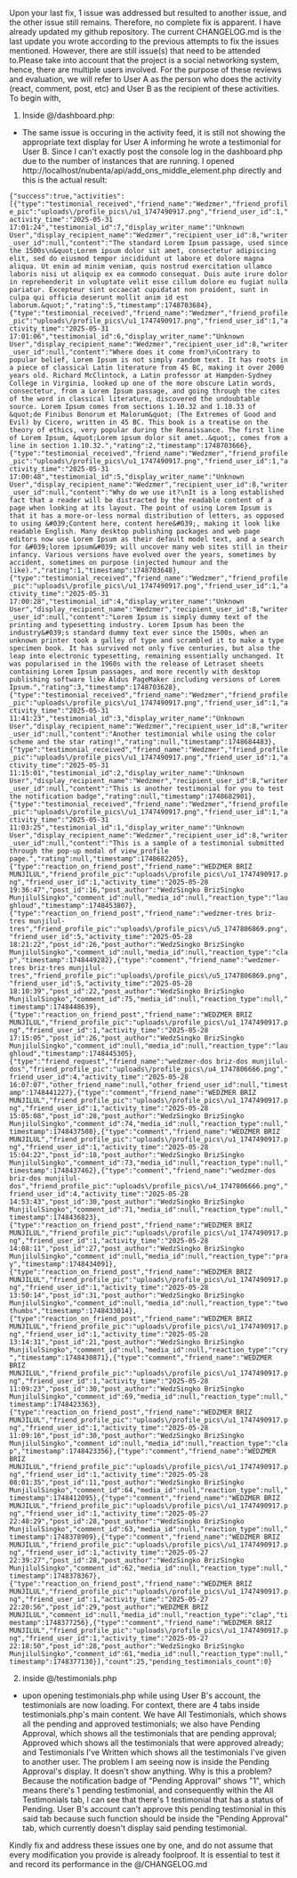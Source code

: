 Upon your last fix, 1 issue was addressed but resulted to another issue, and the other issue still remains. Therefore, no complete fix is apparent. I have already updated my github repository. The current CHANGELOG.md is the last update you wrote according to the previous attempts to fix the issues mentioned. However, there are still issue(s) that need to be attended to.Please take into account that the project is a social networking system, hence, there are multiple users involved. For the purpose of these reviews and evaluation, we will refer to User A as the person who does the activity (react, comment, post, etc) and User B as the recipient of these activities. To begin with, 

1. Inside @/dashboard.php:

* The same issue is occuring in the activity feed, it is still not showing the appropriate text display for User A informing he wrote a testimonial for User B. Since I can't exactly post the console log in the dashboard.php due to the number of instances that are running. I opened http://localhost/nubenta/api/add_ons_middle_element.php directly and this is the actual result:

`{"success":true,"activities":[{"type":"testimonial_received","friend_name":"Wedzmer","friend_profile_pic":"uploads\/profile_pics\/u1_1747490917.png","friend_user_id":1,"activity_time":"2025-05-31 17:01:24","testimonial_id":7,"display_writer_name":"Unknown User","display_recipient_name":"Wedzmer","recipient_user_id":8,"writer_user_id":null,"content":"The standard Lorem Ipsum passage, used since the 1500s\n&quot;Lorem ipsum dolor sit amet, consectetur adipiscing elit, sed do eiusmod tempor incididunt ut labore et dolore magna aliqua. Ut enim ad minim veniam, quis nostrud exercitation ullamco laboris nisi ut aliquip ex ea commodo consequat. Duis aute irure dolor in reprehenderit in voluptate velit esse cillum dolore eu fugiat nulla pariatur. Excepteur sint occaecat cupidatat non proident, sunt in culpa qui officia deserunt mollit anim id est laborum.&quot;","rating":5,"timestamp":1748703684},{"type":"testimonial_received","friend_name":"Wedzmer","friend_profile_pic":"uploads\/profile_pics\/u1_1747490917.png","friend_user_id":1,"activity_time":"2025-05-31 17:01:06","testimonial_id":6,"display_writer_name":"Unknown User","display_recipient_name":"Wedzmer","recipient_user_id":8,"writer_user_id":null,"content":"Where does it come from?\nContrary to popular belief, Lorem Ipsum is not simply random text. It has roots in a piece of classical Latin literature from 45 BC, making it over 2000 years old. Richard McClintock, a Latin professor at Hampden-Sydney College in Virginia, looked up one of the more obscure Latin words, consectetur, from a Lorem Ipsum passage, and going through the cites of the word in classical literature, discovered the undoubtable source. Lorem Ipsum comes from sections 1.10.32 and 1.10.33 of &quot;de Finibus Bonorum et Malorum&quot; (The Extremes of Good and Evil) by Cicero, written in 45 BC. This book is a treatise on the theory of ethics, very popular during the Renaissance. The first line of Lorem Ipsum, &quot;Lorem ipsum dolor sit amet..&quot;, comes from a line in section 1.10.32.","rating":2,"timestamp":1748703666},{"type":"testimonial_received","friend_name":"Wedzmer","friend_profile_pic":"uploads\/profile_pics\/u1_1747490917.png","friend_user_id":1,"activity_time":"2025-05-31 17:00:48","testimonial_id":5,"display_writer_name":"Unknown User","display_recipient_name":"Wedzmer","recipient_user_id":8,"writer_user_id":null,"content":"Why do we use it?\nIt is a long established fact that a reader will be distracted by the readable content of a page when looking at its layout. The point of using Lorem Ipsum is that it has a more-or-less normal distribution of letters, as opposed to using &#039;Content here, content here&#039;, making it look like readable English. Many desktop publishing packages and web page editors now use Lorem Ipsum as their default model text, and a search for &#039;lorem ipsum&#039; will uncover many web sites still in their infancy. Various versions have evolved over the years, sometimes by accident, sometimes on purpose (injected humour and the like).","rating":1,"timestamp":1748703648},{"type":"testimonial_received","friend_name":"Wedzmer","friend_profile_pic":"uploads\/profile_pics\/u1_1747490917.png","friend_user_id":1,"activity_time":"2025-05-31 17:00:28","testimonial_id":4,"display_writer_name":"Unknown User","display_recipient_name":"Wedzmer","recipient_user_id":8,"writer_user_id":null,"content":"Lorem Ipsum is simply dummy text of the printing and typesetting industry. Lorem Ipsum has been the industry&#039;s standard dummy text ever since the 1500s, when an unknown printer took a galley of type and scrambled it to make a type specimen book. It has survived not only five centuries, but also the leap into electronic typesetting, remaining essentially unchanged. It was popularised in the 1960s with the release of Letraset sheets containing Lorem Ipsum passages, and more recently with desktop publishing software like Aldus PageMaker including versions of Lorem Ipsum.","rating":3,"timestamp":1748703628},{"type":"testimonial_received","friend_name":"Wedzmer","friend_profile_pic":"uploads\/profile_pics\/u1_1747490917.png","friend_user_id":1,"activity_time":"2025-05-31 11:41:23","testimonial_id":3,"display_writer_name":"Unknown User","display_recipient_name":"Wedzmer","recipient_user_id":8,"writer_user_id":null,"content":"Another testimonial while using the color scheme and the star rating!","rating":null,"timestamp":1748684483},{"type":"testimonial_received","friend_name":"Wedzmer","friend_profile_pic":"uploads\/profile_pics\/u1_1747490917.png","friend_user_id":1,"activity_time":"2025-05-31 11:15:01","testimonial_id":2,"display_writer_name":"Unknown User","display_recipient_name":"Wedzmer","recipient_user_id":8,"writer_user_id":null,"content":"This is another testimonial for you to test the notification badge","rating":null,"timestamp":1748682901},{"type":"testimonial_received","friend_name":"Wedzmer","friend_profile_pic":"uploads\/profile_pics\/u1_1747490917.png","friend_user_id":1,"activity_time":"2025-05-31 11:03:25","testimonial_id":1,"display_writer_name":"Unknown User","display_recipient_name":"Wedzmer","recipient_user_id":8,"writer_user_id":null,"content":"This is a sample of a testimonial submitted through the pop-up modal of view_profile page.","rating":null,"timestamp":1748682205},{"type":"reaction_on_friend_post","friend_name":"WEDZMER BRIZ MUNJILUL","friend_profile_pic":"uploads\/profile_pics\/u1_1747490917.png","friend_user_id":1,"activity_time":"2025-05-28 19:36:47","post_id":16,"post_author":"WedzSingko BrizSingko MunjilulSingko","comment_id":null,"media_id":null,"reaction_type":"laughloud","timestamp":1748453807},{"type":"reaction_on_friend_post","friend_name":"wedzmer-tres briz-tres munjilul-tres","friend_profile_pic":"uploads\/profile_pics\/u5_1747806869.png","friend_user_id":5,"activity_time":"2025-05-28 18:21:22","post_id":26,"post_author":"WedzSingko BrizSingko MunjilulSingko","comment_id":null,"media_id":null,"reaction_type":"clap","timestamp":1748449282},{"type":"comment","friend_name":"wedzmer-tres briz-tres munjilul-tres","friend_profile_pic":"uploads\/profile_pics\/u5_1747806869.png","friend_user_id":5,"activity_time":"2025-05-28 18:10:39","post_id":22,"post_author":"WedzSingko BrizSingko MunjilulSingko","comment_id":75,"media_id":null,"reaction_type":null,"timestamp":1748448639},{"type":"reaction_on_friend_post","friend_name":"WEDZMER BRIZ MUNJILUL","friend_profile_pic":"uploads\/profile_pics\/u1_1747490917.png","friend_user_id":1,"activity_time":"2025-05-28 17:15:05","post_id":26,"post_author":"WedzSingko BrizSingko MunjilulSingko","comment_id":null,"media_id":null,"reaction_type":"laughloud","timestamp":1748445305},{"type":"friend_request","friend_name":"wedzmer-dos briz-dos munjilul-dos","friend_profile_pic":"uploads\/profile_pics\/u4_1747806666.png","friend_user_id":4,"activity_time":"2025-05-28 16:07:07","other_friend_name":null,"other_friend_user_id":null,"timestamp":1748441227},{"type":"comment","friend_name":"WEDZMER BRIZ MUNJILUL","friend_profile_pic":"uploads\/profile_pics\/u1_1747490917.png","friend_user_id":1,"activity_time":"2025-05-28 15:05:08","post_id":28,"post_author":"WedzSingko BrizSingko MunjilulSingko","comment_id":74,"media_id":null,"reaction_type":null,"timestamp":1748437508},{"type":"comment","friend_name":"WEDZMER BRIZ MUNJILUL","friend_profile_pic":"uploads\/profile_pics\/u1_1747490917.png","friend_user_id":1,"activity_time":"2025-05-28 15:04:22","post_id":18,"post_author":"WedzSingko BrizSingko MunjilulSingko","comment_id":73,"media_id":null,"reaction_type":null,"timestamp":1748437462},{"type":"comment","friend_name":"wedzmer-dos briz-dos munjilul-dos","friend_profile_pic":"uploads\/profile_pics\/u4_1747806666.png","friend_user_id":4,"activity_time":"2025-05-28 14:53:43","post_id":30,"post_author":"WedzSingko BrizSingko MunjilulSingko","comment_id":71,"media_id":null,"reaction_type":null,"timestamp":1748436823},{"type":"reaction_on_friend_post","friend_name":"WEDZMER BRIZ MUNJILUL","friend_profile_pic":"uploads\/profile_pics\/u1_1747490917.png","friend_user_id":1,"activity_time":"2025-05-28 14:08:11","post_id":27,"post_author":"WedzSingko BrizSingko MunjilulSingko","comment_id":null,"media_id":null,"reaction_type":"pray","timestamp":1748434091},{"type":"reaction_on_friend_post","friend_name":"WEDZMER BRIZ MUNJILUL","friend_profile_pic":"uploads\/profile_pics\/u1_1747490917.png","friend_user_id":1,"activity_time":"2025-05-28 13:50:14","post_id":31,"post_author":"WedzSingko BrizSingko MunjilulSingko","comment_id":null,"media_id":null,"reaction_type":"twothumbs","timestamp":1748433014},{"type":"reaction_on_friend_post","friend_name":"WEDZMER BRIZ MUNJILUL","friend_profile_pic":"uploads\/profile_pics\/u1_1747490917.png","friend_user_id":1,"activity_time":"2025-05-28 13:14:31","post_id":21,"post_author":"WedzSingko BrizSingko MunjilulSingko","comment_id":null,"media_id":null,"reaction_type":"cry","timestamp":1748430871},{"type":"comment","friend_name":"WEDZMER BRIZ MUNJILUL","friend_profile_pic":"uploads\/profile_pics\/u1_1747490917.png","friend_user_id":1,"activity_time":"2025-05-28 11:09:23","post_id":30,"post_author":"WedzSingko BrizSingko MunjilulSingko","comment_id":69,"media_id":null,"reaction_type":null,"timestamp":1748423363},{"type":"reaction_on_friend_post","friend_name":"WEDZMER BRIZ MUNJILUL","friend_profile_pic":"uploads\/profile_pics\/u1_1747490917.png","friend_user_id":1,"activity_time":"2025-05-28 11:09:16","post_id":30,"post_author":"WedzSingko BrizSingko MunjilulSingko","comment_id":null,"media_id":null,"reaction_type":"clap","timestamp":1748423356},{"type":"comment","friend_name":"WEDZMER BRIZ MUNJILUL","friend_profile_pic":"uploads\/profile_pics\/u1_1747490917.png","friend_user_id":1,"activity_time":"2025-05-28 08:01:35","post_id":11,"post_author":"WedzSingko BrizSingko MunjilulSingko","comment_id":64,"media_id":null,"reaction_type":null,"timestamp":1748412095},{"type":"comment","friend_name":"WEDZMER BRIZ MUNJILUL","friend_profile_pic":"uploads\/profile_pics\/u1_1747490917.png","friend_user_id":1,"activity_time":"2025-05-27 22:48:29","post_id":28,"post_author":"WedzSingko BrizSingko MunjilulSingko","comment_id":63,"media_id":null,"reaction_type":null,"timestamp":1748378909},{"type":"comment","friend_name":"WEDZMER BRIZ MUNJILUL","friend_profile_pic":"uploads\/profile_pics\/u1_1747490917.png","friend_user_id":1,"activity_time":"2025-05-27 22:39:27","post_id":28,"post_author":"WedzSingko BrizSingko MunjilulSingko","comment_id":62,"media_id":null,"reaction_type":null,"timestamp":1748378367},{"type":"reaction_on_friend_post","friend_name":"WEDZMER BRIZ MUNJILUL","friend_profile_pic":"uploads\/profile_pics\/u1_1747490917.png","friend_user_id":1,"activity_time":"2025-05-27 22:20:56","post_id":29,"post_author":"WEDZMER BRIZ MUNJILUL","comment_id":null,"media_id":null,"reaction_type":"clap","timestamp":1748377256},{"type":"comment","friend_name":"WEDZMER BRIZ MUNJILUL","friend_profile_pic":"uploads\/profile_pics\/u1_1747490917.png","friend_user_id":1,"activity_time":"2025-05-27 22:18:50","post_id":28,"post_author":"WedzSingko BrizSingko MunjilulSingko","comment_id":61,"media_id":null,"reaction_type":null,"timestamp":1748377130}],"count":25,"pending_testimonials_count":0}`

2. inside @/testimonials.php 

* upon opening testimonials.php while using User B's account, the testimonials are now loading. For context, there are 4 tabs inside testimonials.php's main content. We have All Testimonials, which shows all the pending and approved testimonials; we also have Pending Approval, which shows all the testimonials that are pending approval; Approved which shows all the testimonials that were approved already; and Testimonials I've Written which shows all the testimonials I've given to another user. The problem I am seeing now is inside the Pending Approval's display. It doesn't show anything. Why is this a problem? Because the notification badge of "Pending Approval" shows "1", which means there's 1 pending testimonial, and consequently within the All Testimonials tab, I can see that there's 1 testimonial that has a status of Pending. User B's account can't approve this pending testimonial in this said tab because such function should be inside the "Pending Approval" tab, which currently doesn't display said pending testimonial.

Kindly fix and address these issues one by one, and do not assume that every modification you provide is already foolproof. It is essential to test it and record its performance in the @/CHANGELOG.md

